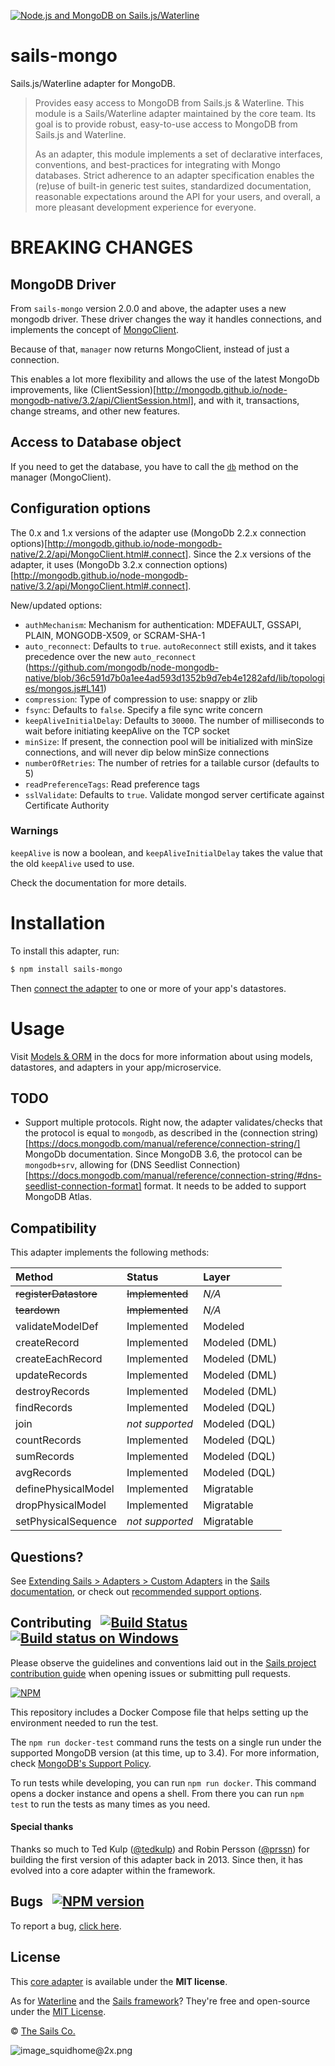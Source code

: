 [![Node.js and MongoDB on Sails.js/Waterline](https://camo.githubusercontent.com/9e49073459ed4e0e2687b80eaf515d87b0da4a6b/687474703a2f2f62616c64657264617368792e6769746875622e696f2f7361696c732f696d616765732f6c6f676f2e706e67)](http://sailsjs.com)

# sails-mongo

Sails.js/Waterline adapter for MongoDB.

> Provides easy access to MongoDB from Sails.js & Waterline.
> This module is a Sails/Waterline adapter maintained by the core team.  Its goal is to provide robust, easy-to-use access to MongoDB from Sails.js and Waterline.
>
> As an adapter, this module implements a set of declarative interfaces, conventions, and best-practices for integrating with Mongo databases.
> Strict adherence to an adapter specification enables the (re)use of built-in generic test suites, standardized documentation, reasonable expectations around the API for your users, and overall, a more pleasant development experience for everyone.

# BREAKING CHANGES

## MongoDB Driver
From `sails-mongo` version 2.0.0 and above, the adapter uses a new mongodb driver. These driver changes the way it handles connections,
and implements the concept of [MongoClient](http://mongodb.github.io/node-mongodb-native/3.2/api/MongoClient.html).

Because of that, `manager` now returns MongoClient, instead of just a connection.

This enables a lot more flexibility and allows the use of the latest MongoDb improvements, like (ClientSession)[http://mongodb.github.io/node-mongodb-native/3.2/api/ClientSession.html],
and with it, transactions, change streams, and other new features.

## Access to Database object
If you need to get the database, you have to call the [`db`](http://mongodb.github.io/node-mongodb-native/3.2/api/MongoClient.html#db) method on the manager (MongoClient).

## Configuration options
The 0.x and 1.x versions of the adapter use (MongoDb 2.2.x connection options)[http://mongodb.github.io/node-mongodb-native/2.2/api/MongoClient.html#.connect].
Since the 2.x versions of the adapter, it uses (MongoDb 3.2.x connection options)[http://mongodb.github.io/node-mongodb-native/3.2/api/MongoClient.html#.connect].

New/updated options:
 - `authMechanism`: Mechanism for authentication: MDEFAULT, GSSAPI, PLAIN, MONGODB-X509, or SCRAM-SHA-1
 - `auto_reconnect`: Defaults to `true`. `autoReconnect` still exists, and it takes precedence over the new `auto_reconnect` (https://github.com/mongodb/node-mongodb-native/blob/36c591d7b0a1ee4ad593d1352b9d7eb4e1282afd/lib/topologies/mongos.js#L141)
 - `compression`: Type of compression to use: snappy or zlib
 - `fsync`: Defaults to `false`. Specify a file sync write concern
 - `keepAliveInitialDelay`: Defaults to `30000`. The number of milliseconds to wait before initiating keepAlive on the TCP socket
 - `minSize`: If present, the connection pool will be initialized with minSize connections, and will never dip below minSize connections
 - `numberOfRetries`: The number of retries for a tailable cursor (defaults to 5)
 - `readPreferenceTags`: Read preference tags
 - `sslValidate`: Defaults to `true`. Validate mongod server certificate against Certificate Authority

### Warnings

`keepAlive` is now a boolean, and `keepAliveInitialDelay` takes the value that the old `keepAlive` used to use.

Check the documentation for more details.

# Installation

To install this adapter, run:

```bash
$ npm install sails-mongo
```

Then [connect the adapter](http://sailsjs.com/documentation/reference/configuration/sails-config-datastores) to one or more of your app's datastores.

# Usage

Visit [Models & ORM](http://sailsjs.com/docs/concepts/models-and-orm) in the docs for more information about using models, datastores, and adapters in your app/microservice.


## TODO
- Support multiple protocols. Right now, the adapter validates/checks that the protocol is equal to `mongodb`, as described in the (connection string)[https://docs.mongodb.com/manual/reference/connection-string/] MongoDb documentation.
  Since MongoDB 3.6, the protocol can be `mongodb+srv`, allowing for (DNS Seedlist Connection)[https://docs.mongodb.com/manual/reference/connection-string/#dns-seedlist-connection-format] format.
  It needs to be added to support MongoDB Atlas.


## Compatibility

This adapter implements the following methods:

| Method               | Status            | Layer         |
|:---------------------|:------------------|:--------------|
| ~~registerDatastore~~| ~~Implemented~~   | _N/A_         |
| ~~teardown~~         | ~~Implemented~~   | _N/A_         |
| validateModelDef     | Implemented       | Modeled       |
| createRecord         | Implemented       | Modeled (DML) |
| createEachRecord     | Implemented       | Modeled (DML) |
| updateRecords        | Implemented       | Modeled (DML) |
| destroyRecords       | Implemented       | Modeled (DML) |
| findRecords          | Implemented       | Modeled (DQL) |
| join                 | _not supported_   | Modeled (DQL) |
| countRecords         | Implemented       | Modeled (DQL) |
| sumRecords           | Implemented       | Modeled (DQL) |
| avgRecords           | Implemented       | Modeled (DQL) |
| definePhysicalModel  | Implemented       | Migratable    |
| dropPhysicalModel    | Implemented       | Migratable    |
| setPhysicalSequence  | _not supported_   | Migratable    |


## Questions?

See [Extending Sails > Adapters > Custom Adapters](http://sailsjs.com/documentation/concepts/extending-sails/adapters/custom-adapters) in the [Sails documentation](http://sailsjs.com/documentation), or check out [recommended support options](http://sailsjs.com/support).


## Contributing &nbsp; [![Build Status](https://travis-ci.org/balderdashy/sails-mongo.svg?branch=master)](https://travis-ci.org/balderdashy/sails-mongo) &nbsp; [![Build status on Windows](https://ci.appveyor.com/api/projects/status/u0i1o62tsw6ymbjd/branch/master?svg=true)](https://ci.appveyor.com/project/mikermcneil/sails-mongo/branch/master)

Please observe the guidelines and conventions laid out in the [Sails project contribution guide](http://sailsjs.com/documentation/contributing) when opening issues or submitting pull requests.

[![NPM](https://nodei.co/npm/sails-mongo.png?downloads=true)](http://npmjs.com/package/sails-mongo)


This repository includes a Docker Compose file that helps setting up the environment needed to run the test.

The `npm run docker-test` command runs the tests on a single run under the supported MongoDB version
(at this time, up to 3.4).
For more information, check [MongoDB's Support Policy](https://www.mongodb.com/support-policy).

To run tests while developing, you can run `npm run docker`. This command opens a docker instance and opens a shell.
From there you can run `npm test` to run the tests as many times as you need.

#### Special thanks

Thanks so much to Ted Kulp ([@tedkulp](https://twitter.com/tedkulp)) and Robin Persson ([@prssn](https://twitter.com/prssn)) for building the first version of this adapter back in 2013.  Since then, it has evolved into a core adapter within the framework.


## Bugs &nbsp; [![NPM version](https://badge.fury.io/js/sails-mongo.svg)](http://npmjs.com/package/sails-mongo)

To report a bug, [click here](http://sailsjs.com/bugs).



## License

This [core adapter](http://sailsjs.com/documentation/concepts/extending-sails/adapters/available-adapters) is available under the **MIT license**.

As for [Waterline](http://waterlinejs.org) and the [Sails framework](http://sailsjs.com)?  They're free and open-source under the [MIT License](http://sailsjs.com/license).

&copy; [The Sails Co.](http://sailsjs.com/about)

![image_squidhome@2x.png](http://i.imgur.com/RIvu9.png)
